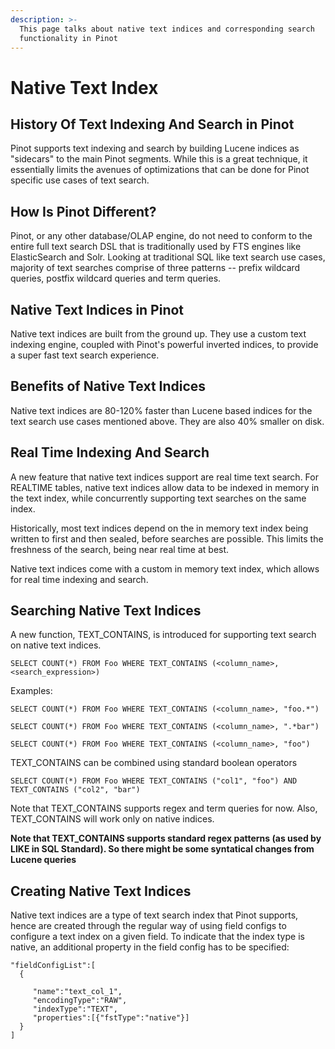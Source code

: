```yaml
---
description: >-
  This page talks about native text indices and corresponding search
  functionality in Pinot
---
```


# Native Text Index

## History Of Text Indexing And Search in Pinot

Pinot supports text indexing and search by building Lucene indices as "sidecars" to the main Pinot segments. While this is a great technique, it essentially limits the avenues of optimizations that can be done for Pinot specific use cases of text search.

## How Is Pinot Different?

Pinot, or any other database/OLAP engine, do not need to conform to the entire full text search DSL that is traditionally used by FTS engines like ElasticSearch and Solr. Looking at traditional SQL like text search use cases, majority of text searches comprise of three patterns -- prefix wildcard queries, postfix wildcard queries and term queries.

## Native Text Indices in Pinot

Native text indices are built from the ground up. They use a custom text indexing engine, coupled with Pinot's powerful inverted indices, to provide a super fast text search experience.

## Benefits of Native Text Indices

Native text indices are 80-120% faster than Lucene based indices for the text search use cases mentioned above. They are also 40% smaller on disk.

## Real Time Indexing And Search

A new feature that native text indices support are real time text search. For REALTIME tables, native text indices allow data to be indexed in memory in the text index, while concurrently supporting text searches on the same index.

Historically, most text indices depend on the in memory text index being written to first and then sealed, before searches are possible. This limits the freshness of the search, being near real time at best.

Native text indices come with a custom in memory text index, which allows for real time indexing and search.

## Searching Native Text Indices

A new function, TEXT\_CONTAINS, is introduced for supporting text search on native text indices.

```
SELECT COUNT(*) FROM Foo WHERE TEXT_CONTAINS (<column_name>, <search_expression>)
```

Examples:

```
SELECT COUNT(*) FROM Foo WHERE TEXT_CONTAINS (<column_name>, "foo.*")
```

```
SELECT COUNT(*) FROM Foo WHERE TEXT_CONTAINS (<column_name>, ".*bar")
```

```
SELECT COUNT(*) FROM Foo WHERE TEXT_CONTAINS (<column_name>, "foo")
```

TEXT\_CONTAINS can be combined using standard boolean operators

```
SELECT COUNT(*) FROM Foo WHERE TEXT_CONTAINS ("col1", "foo") AND TEXT_CONTAINS ("col2", "bar")
```

Note that TEXT\_CONTAINS supports regex and term queries for now. Also, TEXT\_CONTAINS will work only on native indices.

**Note that TEXT\_CONTAINS supports standard regex patterns (as used by LIKE in SQL Standard). So there might be some syntatical changes from Lucene queries**

## Creating Native Text Indices

Native text indices are a type of text search index that Pinot supports, hence are created through the regular way of using field configs to configure a text index on a given field. To indicate that the index type is native, an additional property in the field config has to be specified:

```
"fieldConfigList":[
  {

     "name":"text_col_1",
     "encodingType":"RAW",
     "indexType":"TEXT",
     "properties":[{"fstType":"native"}]
  }
]
```
